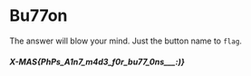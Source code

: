 # Bu77on
The answer will blow your mind. Just the button name to `flag`.

##### X-MAS{PhPs_A1n7_m4d3_f0r_bu77_0ns___:)}
